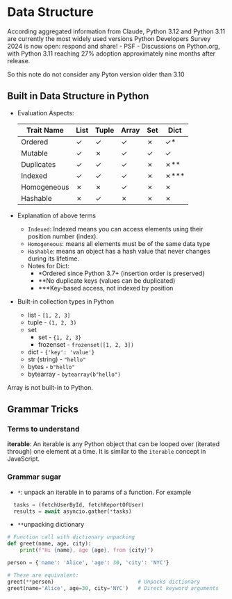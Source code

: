 # Data Structure

According aggregated information from Claude, Python 3.12 and Python 3.11 are currently the most widely used versions Python Developers Survey 2024 is now open: respond and share! - PSF - Discussions on Python.org, with Python 3.11 reaching 27% adoption approximately nine months after release.

So this note do not consider any Pyton version older than 3.10

## Built in Data Structure in Python

- Evaluation Aspects:

  | Trait Name | List | Tuple | Array | Set | Dict |
  |-------|------|-------|-------|-----|------|
  | Ordered | ✓ | ✓ | ✓ | ✗ | ✓* |
  | Mutable | ✓ | ✗ | ✓ | ✓ | ✓ |
  | Duplicates | ✓ | ✓ | ✓ | ✗ | ✗** |
  | Indexed | ✓ | ✓ | ✓ | ✗ | ✗*** |
  | Homogeneous | ✗ | ✗ | ✓ | ✗ | ✗ |
  | Hashable | ✗ | ✓ | ✗ | ✗ | ✗ |

- Explanation of above terms
  - `Indexed`: Indexed means you can access elements using their position number (index).
  - `Homogeneous`: means all elements must be of the same data type
  - `Hashable`: means an object has a hash value that never changes during its lifetime.
  - Notes for Dict:
    - *Ordered since Python 3.7+ (insertion order is preserved)
    - **No duplicate keys (values can be duplicated)
    - ***Key-based access, not indexed by position
- Built-in collection types in Python
  - list - `[1, 2, 3]`
  - tuple - `(1, 2, 3)`
  - set
    - set - `{1, 2, 3}`
    - frozenset - `frozenset([1, 2, 3])`
  - dict - `{'key': 'value'}`
  - str (string) - `"hello"`
  - bytes - `b"hello"`
  - bytearray - `bytearray(b"hello")`
  
Array is not built-in to Python.

## Grammar Tricks

### Terms to understand

**iterable**: An iterable is any Python object that can be looped over (iterated through) one element at a time. It is similar to the `iterable` concept in JavaScript.

### Grammar sugar

- `*`: unpack an iterable in to params of a function. For example

```python
  tasks = (fetchUserById, fetchReportOfUser)
  results = await asyncio.gather(*tasks)
```

- `**`unpacking dictionary

```python
# Function call with dictionary unpacking
def greet(name, age, city):
    print(f"Hi {name}, age {age}, from {city}")

person = {'name': 'Alice', 'age': 30, 'city': 'NYC'}

# These are equivalent:
greet(**person)                           # Unpacks dictionary
greet(name='Alice', age=30, city='NYC')   # Direct keyword arguments
```
